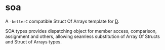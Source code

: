 # soa
A `-betterC` compatible Struct Of Arrays template for [D](https://dlang.org).

SOA types provides dispatching object for member access, comparison, assignment
and others, allowing seamless substitution of Array Of Structs and Struct of
Arrays types.
